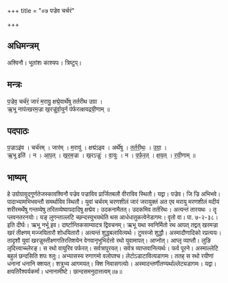 +++
title = "०७ पज्रेव चर्चरं"

+++
## अधिमन्त्रम्
अश्विनौ। भूतांशः काश्यपः। त्रिष्टुप्।

## मन्त्रः
प॒ज्रेव॒ चर्च॑रं॒ जारं॑ म॒रायु॒ क्षद्मे॒वार्थे॑षु तर्तरीथ उग्रा ।  
ऋ॒भू नाप॑त्खरम॒ज्रा ख॒रज्रु॑र्वा॒युर्न प॑र्फरत्क्षयद्रयी॒णाम् ॥

## पदपाठः
प॒ज्राऽइ॑व । चर्च॑रम् । जार॑म् । म॒रायु॑ । क्षद्म॑ऽइव । अर्थे॑षु । त॒र्त॒री॒थः॒ । उ॒ग्रा॒ ।  
ऋ॒भू इति॑ । न । आ॒प॒त् । ख॒र॒म॒ज्रा । ख॒रऽज्रुः॑ । वा॒युः । न । प॒र्फ॒र॒त् । क्ष॒य॒त् । र॒यी॒णाम् ॥

## भाष्यम्
हे उग्रोग्रावुद्गूर्णतेजस्कावश्विनौ पज्रेव पज्राविव प्रार्जितबलौ वीराविव स्थितौ। यद्वा। पज्रेव। जि ज्रि अभिभवे। पादाभ्यामभिभवन्तौ समर्थाविव स्थितौ। युवां चर्चरम् चरणशीलं जारं जरायुक्तं अत एव मरायु मरणशीलं मदीयं शरीरमर्थेषु गन्तव्येषु तरितव्येष्वापदादिषु क्षद्मेव। उदकनामैतत्। उदकमिव तर्तरिथः। अत्यन्तं तारयथः । तॄ प्लवनतरनयोः। यङ् लुगन्ताल्लटि च्छन्दस्युभयथेति थस आर्धधातुकत्वेनेडागमः। वॄतो वा। पा. ७-२-३८। इति दीर्घः। ऋभू नर्भू इव। दार्ष्टान्तिकसाम्यादत्र द्विवचनम्। ऋभू यथा स्वनिर्मितो रथ आपत् तद्वत् खरमज्रा खरं तीक्ष्णम् मज्जयितारौ शोधयितारौ। अत्यन्तं शुद्धबलावित्यर्थः। टुमस्जो शुद्धौ। अस्मादौणादिको रप्रत्ययः। तादृशौ युवां खरज्रुस्तीक्ष्णगतिरतिशयेन वेगवानृभुभिर्दत्तो रथो युवामापत्। आप्नोत्। आप्लृ व्याप्तौ। लुङि लृदित्त्वाच्च्लेरङ्। स रथो वायुरिव पर्फरत्। सर्वत्रापुरयत्। सर्वत्र व्याप्तवानित्यर्थः। फर्व पूरने। अस्माल्लेटि बहुलं छन्दसिति शपः श्लुः। अभ्यासस्य रुगागमो वलोपश्च। लेटोऽडाटावित्यडागमः। ततह् स रथो रयीणां धनानां धनानि क्शयत्। शत्रुभ्य आगमयत्। क्शि निवासगत्योः। अस्मादन्तर्णीतण्यर्थाल्लेट्यडागमः। यद्वा। क्षयतिरैश्वर्यकर्मा। धनानामीष्टे। छान्दसमनुदात्तत्वम्॥७॥